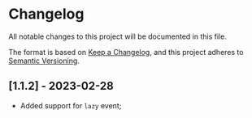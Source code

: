 # Changelog

All notable changes to this project will be documented in this file.

The format is based on [Keep a Changelog](https://keepachangelog.com/en/0.0.1/),
and this project adheres to [Semantic Versioning](https://semver.org/spec/v2.0.0.html).

## [1.1.2] - 2023-02-28

- Added support for `lazy` event;
